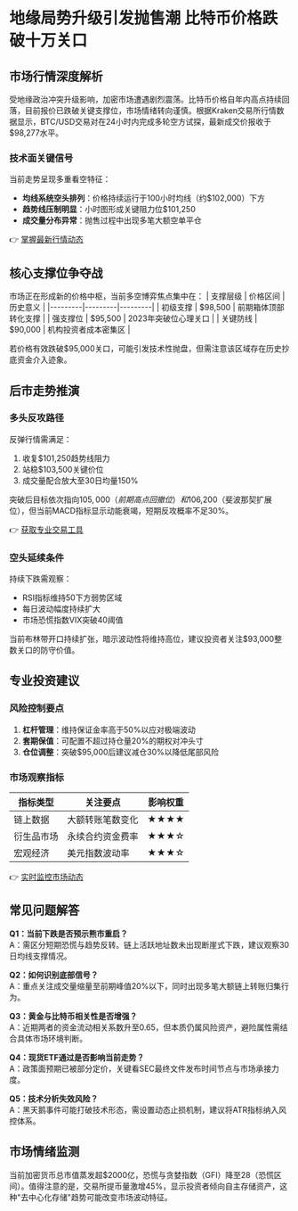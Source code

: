 # 地缘局势升级引发抛售潮 比特币价格跌破十万关口

## 市场行情深度解析
受地缘政治冲突升级影响，加密市场遭遇剧烈震荡。比特币价格自年内高点持续回落，目前报价已跌破关键支撑位，市场情绪转向谨慎。根据Kraken交易所行情数据显示，BTC/USD交易对在24小时内完成多轮空方试探，最新成交价报收于$98,277水平。

### 技术面关键信号
当前走势呈现多重看空特征：
- **均线系统空头排列**：价格持续运行于100小时均线（约$102,000）下方
- **趋势线压制明显**：小时图形成关键阻力位$101,250
- **成交量分布异常**：抛售过程中出现多笔大额空单平仓

👉 [掌握最新行情动态](https://bit.ly/okx_welcome)

## 核心支撑位争夺战
市场正在形成新的价格中枢，当前多空博弈焦点集中在：
| 支撑层级 | 价格区间 | 历史意义 |
|---------|---------|---------|
| 初级支撑 | $98,500 | 前期箱体顶部转化支撑 |
| 强支撑位 | $95,500 | 2023年突破位心理关口 |
| 关键防线 | $90,000 | 机构投资者成本密集区 |

若价格有效跌破$95,000关口，可能引发技术性抛盘，但需注意该区域存在历史抄底资金介入迹象。

## 后市走势推演
### 多头反攻路径
反弹行情需满足：
1. 收复$101,250趋势线阻力
2. 站稳$103,500关键价位
3. 成交量配合放大至30日均量150%

突破后目标依次指向$105,000（前期高点回撤位）和$106,200（斐波那契扩展位），但当前MACD指标显示动能衰竭，短期反攻概率不足30%。

👉 [获取专业交易工具](https://bit.ly/okx_welcome)

### 空头延续条件
持续下跌需观察：
- RSI指标维持50下方弱势区域
- 每日波动幅度持续扩大
- 市场恐慌指数VIX突破40阈值

当前布林带开口持续扩张，暗示波动性将维持高位，建议投资者关注$93,000整数关口的防守价值。

## 专业投资建议
### 风险控制要点
1. **杠杆管理**：维持保证金率高于50%以应对极端波动
2. **套期保值**：可配置不超过持仓量20%的期权对冲头寸
3. **仓位调整**：突破$95,000后建议减仓30%以降低尾部风险

### 市场观察指标
| 指标类型 | 关注要点 | 影响权重 |
|---------|---------|---------|
| 链上数据 | 大额转账笔数变化 | ★★★★ |
| 衍生品市场 | 永续合约资金费率 | ★★★☆ |
| 宏观经济 | 美元指数波动率 | ★★★☆ |

👉 [实时监控市场动态](https://bit.ly/okx_welcome)

## 常见问题解答
**Q1：当前下跌是否预示熊市重启？**  
A：需区分短期恐慌与趋势反转。链上活跃地址数未出现断崖式下跌，建议观察30日均线支撑情况。

**Q2：如何识别底部信号？**  
A：重点关注成交量缩量至前期峰值20%以下，同时出现多笔大额链上转账归集行为。

**Q3：黄金与比特币相关性是否增强？**  
A：近期两者的资金流动相关系数升至0.65，但本质仍属风险资产，避险属性需结合具体市场环境判断。

**Q4：现货ETF通过是否影响当前走势？**  
A：政策面预期已被部分定价，关键看SEC最终文件发布时间节点与市场承接力度。

**Q5：技术分析失效风险？**  
A：黑天鹅事件可能打破技术形态，需设置动态止损机制，建议将ATR指标纳入风控体系。

## 市场情绪监测
当前加密货币总市值蒸发超$2000亿，恐慌与贪婪指数（GFI）降至28（恐慌区间）。值得注意的是，交易所提币量激增45%，显示投资者倾向自主存储资产，这种"去中心化存储"趋势可能改变市场波动特征。
